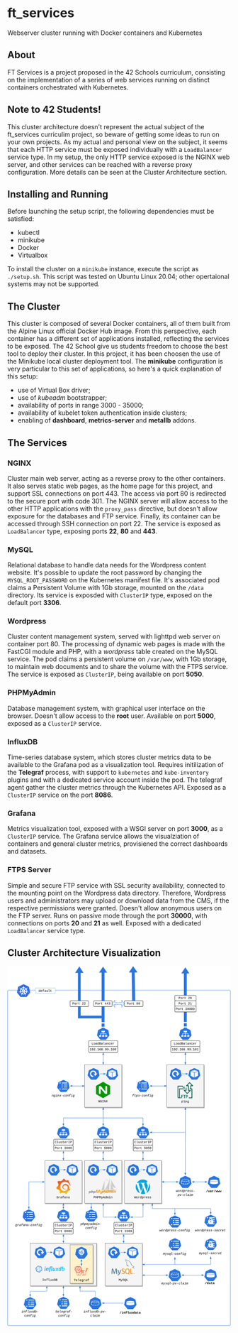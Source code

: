 # ft_services
Webserver cluster running with Docker containers and Kubernetes

## About
FT Services is a project proposed in the 42 Schools curriculum, consisting on the implementation of a series of web services running on distinct containers orchestrated with Kubernetes.

## Note to 42 Students!
This cluster architecture doesn't represent the actual subject of the ft_services curriculim project, so beware of getting some ideas to run on your own projects. As my actual and personal view on the subject, it seems that each HTTP service must be exposed individually with a `LoadBalancer` service type. In my setup, the only HTTP service exposed is the NGINX web server, and other services can be reached with a reverse proxy configuration. More details can be seen at the Cluster Architecture section.

## Installing and Running
Before launching the setup script, the following dependencies must be satisfied:
- kubectl
- minikube
- Docker
- Virtualbox

To install the cluster on a `minikube` instance, execute the script as `./setup.sh`. This script was tested on Ubuntu Linux 20.04; other opertaional systems may not be supported.

## The Cluster

This cluster is composed of several Docker containers, all of them built from the Alpine Linux official Docker Hub image. From this perspective, each container has a different set of applications installed, reflecting the services to be exposed. The 42 School give us students freedom to choose the best tool to deploy their cluster. In this project, it has been choosen the use of the Minikube local cluster deployment tool. The **minikube** configuration is very particular to this set of applications, so here's a quick explanation of this setup:

- use of Virtual Box driver;
- use of *kubeadm* bootstrapper;
- availability of ports in range 3000 - 35000;
- availability of kubelet token authentication inside clusters;
- enabling of **dashboard**, **metrics-server** and **metallb** addons.

## The Services

### NGINX
Cluster main web server, acting as a reverse proxy to the other containers. It also serves static web pages, as the home page for this project, and support SSL connections on port 443. The access via port 80 is redirected to the secure port with code 301. The NGINX server will allow access to the other HTTP applications with the `proxy_pass` directive, but doesn't allow exposure for the databases and FTP service. Finally, its container can be accessed through SSH connection on port 22. The service is exposed as `LoadBalancer` type, exposing ports **22**, **80** and **443**.

### MySQL
Relational database to handle data needs for the Wordpress content website. It's possible to update the root password by changing the `MYSQL_ROOT_PASSWORD` on the Kubernetes manifest file. It's associated pod claims a Persistent Volume with 1Gb storage, mounted on the `/data` directory. Its service is exposded with `ClusterIP` type, exposed on the default port **3306**. 

### Wordpress
Cluster content management system, served with lighttpd web server on container port 80. The processing of dynamic web pages is made with the FastCGI module and PHP, with a *wordpress* table created on the MySQL service. The pod claims a persistent volume on `/var/www`, with 1Gb storage, to maintain web documents and to share the volume with the FTPS service. The service is exposed as `ClusterIP`, being available on port **5050**.

### PHPMyAdmin
Database management system, with graphical user interface on the browser. Doesn't allow access to the **root** user. Available on port **5000**, exposed as a `ClusterIP` service.

### InfluxDB
Time-series database system, which stores cluster metrics data to be available to the Grafana pod as a visualization tool. Requires initilization of the **Telegraf** process, with support to `kubernetes` and `kube-inventory` plugins and with a dedicated service account inside the pod. The telegraf agent gather the cluster metrics through the Kubernetes API. Exposed as a `ClusterIP` service on the port **8086**.

### Grafana
Metrics visualization tool, exposed with a WSGI server on port **3000**, as a `ClusterIP` service. The Grafana service allows the visualziation of containers and general cluster metrics, provisiened the correct dashboards and datasets.

### FTPS Server
Simple and secure FTP service with SSL security availability, connected to the mounting point on the Wordpress data directory. Therefore, Wordpress users and administrators may upload or download data from the CMS, if the respective permissions were granted. Doesn't allow anonymous users on the FTP server. Runs on passive mode through the port **30000**, with connections on ports **20** and **21** as well. Exposed with a dedicated `LoadBalancer` service type.

## Cluster Architecture Visualization
![img](srcs/ft_services.png)
